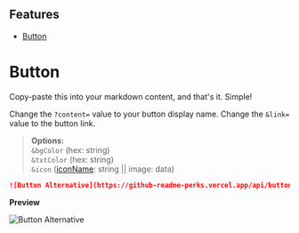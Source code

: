 ## Features

- [Button](#button)

# Button

Copy-paste this into your markdown content, and that's it. Simple!

Change the `?content=` value to your button display name.
Change the `&link=` value to the button link.

> **Options:**<br>
 `&bgColor` (hex: string)<br>
 `&txtColor` (hex: string)<br>
 `&icon` ([iconName](): string || image: data)<br>


```md
![Button Alternative](https://github-readme-perks.vercel.app/api/button?content=Click%20Here&link=https://github.com/pmqueiroz)
```

**Preview**

![Button Alternative](https://github-readme-perks.vercel.app/api/button?content=Click%20Here&link=https://github.com/pmqueiroz)
